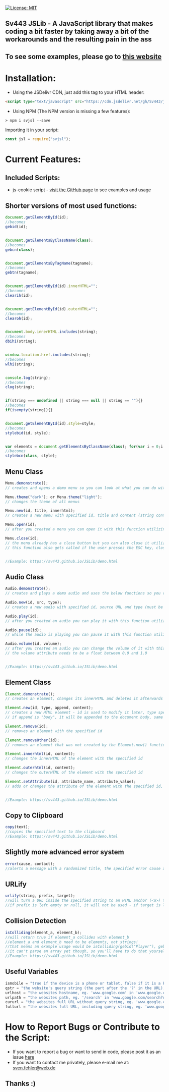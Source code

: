 [![License: MIT](https://img.shields.io/badge/License-MIT-blue.svg)](https://opensource.org/licenses/MIT)

## Sv443 JSLib - A JavaScript library that makes coding a bit faster by taking away a bit of the workarounds and the resulting pain in the ass

## To see some examples, please go to <a href="https://sv443.github.io/JSLib/demo.html">this website</a>



# Installation:
- Using the JSDelivr CDN, just add this tag to your HTML header:
```html
<script type="text/javascript" src="https://cdn.jsdelivr.net/gh/Sv443/jslib@1.3.0/jslib.js"></script>
```

- Using NPM (The NPM version is missing a few features):
```
> npm i svjsl --save
```
Importing it in your script:
```javascript
const jsl = require("svjsl");
```


# Current Features:

## Included Scripts:
- js-cookie script - <a href="https://github.com/js-cookie/js-cookie">visit the GitHub page</a> to see examples and usage



## Shorter versions of most used functions:
```javascript
document.getElementById(id);
//becomes
gebid(id);


document.getElementsByClassName(class);
//becomes
gebcn(class);


document.getElementsByTagName(tagname);
//becomes
gebtn(tagname);


document.getElementById(id).innerHTML="";
//becomes
clearih(id);


document.getElementById(id).outerHTML="";
//becomes
clearoh(id);


document.body.innerHTML.includes(string);
//becomes
dbihi(string);


window.location.href.includes(string);
//becomes
wlhi(string);


console.log(string);
//becomes
clog(string);


if(string === undefined || string === null || string == ""){}
//becomes
if(isempty(string)){}


document.getElementById(id).style=style;
//becomes
stylebid(id, style);


var elements = document.getElementsByClassName(class); for(var i = 0;i < elements.length;i++){elements[i].style=style;}
//becomes
stylebcn(class, style);
```



## Menu Class
```javascript
Menu.demonstrate();
// creates and opens a demo menu so you can look at what you can do with it - try this first!

Menu.theme("dark"); or Menu.theme("light");
// changes the theme of all menus

Menu.new(id, title, innerhtml);
// creates a new menu with specified id, title and content (string containing HTML code)

Menu.open(id);
// after you created a menu you can open it with this function utilizing the id

Menu.close(id);
// the menu already has a close button but you can also close it utilizing the id like this
// this function also gets called if the user presses the ESC key, closing all menus


//Example: https://sv443.github.io/JSLib/demo.html
```



## Audio Class
```javascript
Audio.demonstrate();
// creates and plays a demo audio and uses the below functions so you can hear what you can do with it - try this first!

Audio.new(id, src, type);
// creates a new audio with specified id, source URL and type (must be either "mpeg" or "ogg")

Audio.play(id);
// after you created an audio you can play it with this function utilizing the id

Audio.pause(id);
// while the audio is playing you can pause it with this function utilizing the id

Audio.volume(id, volume);
// after you created an audio you can change the volume of it with this function utilizing the id
// the volume attribute needs to be a float between 0.0 and 1.0


//Example: https://sv443.github.io/JSLib/demo.html
```



## Element Class
```javascript
Element.demonstrate();
// creates an element, changes its innerHTML and deletes it afterwards to show you what you can do with this API - try this first!

Element.new(id, type, append, content);
// creates a new HTML element - id is used to modify it later, type specifies the tag name ("a", "div", "iframe", ...), append specifies the ID of the element this new element will be appended to, content is just the innerHTML of the new element
// if append is "body", it will be appended to the document body, same for "head"

Element.remove(id);
// removes an element with the specified id

Element.removeOther(id);
// removes an element that was not created by the Element.new() function by its DOM ID

Element.innerhtml(id, content);
// changes the innerHTML of the element with the specified id

Element.outerhtml(id, content);
// changes the outerHTML of the element with the specified id

Element.setAttribute(id, attribute_name, attribute_value);
// adds or changes the attribute of the element with the specified id, the attribute name and attribute value


//Example: https://sv443.github.io/JSLib/demo.html
```



## Copy to Clipboard
```javascript
copy(text);
//copies the specified text to the clipboard
//Example: https://sv443.github.io/JSLib/demo.html
```



## Slightly more advanced error system
```javascript
error(cause, contact);
//alerts a message with a randomized title, the specified error cause and your contact info (can be left empty or null)
```



## URLify
```javascript
urlify(string, prefix, target);
//will turn a URL inside the specified string to an HTML anchor (<a>) tag with a specified prefix and target
//if prefix is left empty or null, it will not be used - if target is left empty or null, it will default to '_self'
```



## Collision Detection
```javascript
isColliding(element_a, element_b);
//will return true if element_a collides with element_b
//element_a and element_b need to be elements, not strings!
//that means an example usage would be isColliding(gebid("Player"), gebid("Enemy"));
//it can't parse an array yet though, so you'll have to do that yourself
//Example: https://sv443.github.io/JSLib/demo.html
```



## Useful Variables
```javascript
ismobile = "true if the device is a phone or tablet, false if it is a PC";
qstr = "the website's query string (the part after the '?' in the URL), excluding the question mark, eg. 'q=example' in 'www.google.com/search?q=example'";
urlhost = "the websites hostname, eg. 'www.google.com' in 'www.google.com/search?q=example'";
urlpath = "the websites path, eg. '/search' in 'www.google.com/search?q=example'";
cururl = "the websites full URL without query string, eg. 'www.google.com/search' in 'www.google.com/search?q=example'";
fullurl = "the websites full URL, including query string, eg. 'www.google.com/search?q=example' in 'www.google.com/search?q=example'";
```



# How to Report Bugs or Contribute to the Script:
- If you want to report a bug or want to send in code, please post it as an issue <a href="https://github.com/Sv443/jslib/issues">here</a>
- If you want to contact me privately, please e-mail me at: <a href="mailto:sven.fehler@web.de">sven.fehler@web.de</a>
## Thanks :)

